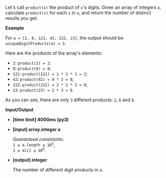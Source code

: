 <div class="markdown"><p>Let's call <code>product(x)</code> the product of <code>x</code>'s digits. Given an array of integers <code>a</code>, calculate <code>product(x)</code> for each <code>x</code> in <code>a</code>, and return the number of distinct results you get.</p>
<p><strong>Example</strong></p>
<p>For <code>a = [2, 8, 121, 42, 222, 23]</code>, the output should be<br>
<code>uniqueDigitProducts(a) = 3</code>.</p>
<p>Here are the products of the array's elements:</p>
<ul>
<li><code>2</code>: <code>product(2) = 2</code>;</li>
<li><code>8</code>: <code>product(8) = 8</code>;</li>
<li><code>121</code>: <code>product(121) = 1 * 2 * 1 = 2</code>;</li>
<li><code>42</code>: <code>product(42) = 4 * 2 = 8</code>;</li>
<li><code>222</code>: <code>product(222) = 2 * 2 * 2 = 8</code>;</li>
<li><code>23</code>: <code>product(23) = 2 * 3 = 6</code>.</li>
</ul>
<p>As you can see, there are only <code>3</code> different products: <code>2</code>, <code>6</code> and <code>8</code>.</p>
<p><strong>Input/Output</strong></p>
<ul>
<li><strong>[time limit] 4000ms (py3)</strong></li>
</ul>
<ul>
<li>
<p><strong>[input] array.integer a</strong></p>
<p><em>Guaranteed constraints:</em><br>
<code>1 ≤ a.length ≤ 10<sup>5</sup></code>,<br>
<code>1 ≤ a[i] ≤ 10<sup>9</sup></code>.</p>
</li>
<li>
<p><strong>[output] integer</strong></p>
<p>The number of different digit products in <code>a</code>.</p>
</li>
</ul>
</div>